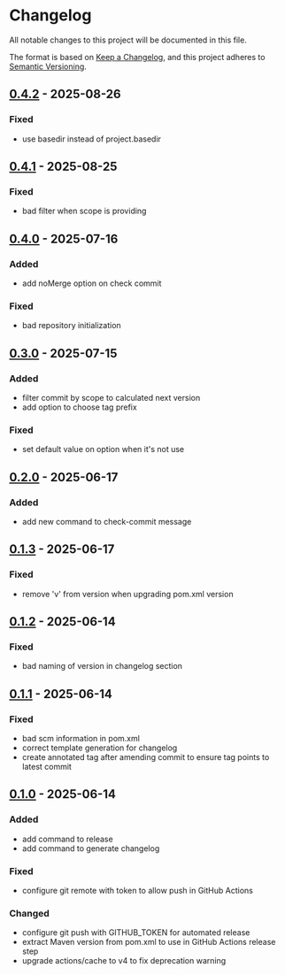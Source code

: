 # Changelog

All notable changes to this project will be documented in this file.

The format is based on [Keep a Changelog](https://keepachangelog.com/en/1.1.0/),
and this project adheres to [Semantic Versioning](https://semver.org/spec/v2.0.0.html).

## [0.4.2] - 2025-08-26

### Fixed

- use basedir instead of project.basedir

## [0.4.1] - 2025-08-25

### Fixed

- bad filter when scope is providing

## [0.4.0] - 2025-07-16

### Added

- add noMerge option on check commit

### Fixed

- bad repository initialization

## [0.3.0] - 2025-07-15

### Added

- filter commit by scope to calculated next version
- add option to choose tag prefix

### Fixed

- set default value on option when it's not use

## [0.2.0] - 2025-06-17

### Added

- add new command to check-commit message

## [0.1.3] - 2025-06-17

### Fixed

- remove 'v' from version when upgrading pom.xml version

## [0.1.2] - 2025-06-14

### Fixed

- bad naming of version in changelog section

## [0.1.1] - 2025-06-14

### Fixed

- bad scm information in pom.xml
- correct template generation for changelog
- create annotated tag after amending commit to ensure tag points to latest commit

## [0.1.0] - 2025-06-14

### Added

- add command to release
- add command to generate changelog

### Fixed

- configure git remote with token to allow push in GitHub Actions

### Changed

- configure git push with GITHUB_TOKEN for automated release
- extract Maven version from pom.xml to use in GitHub Actions release step
- upgrade actions/cache to v4 to fix deprecation warning


[0.4.2]: https://github.com/Zorin95670/semantic-version/compare/v0.4.1...v0.4.2
[0.4.1]: https://github.com/Zorin95670/semantic-version/compare/v0.4.0...v0.4.1
[0.4.0]: https://github.com/Zorin95670/semantic-version/compare/v0.3.0...v0.4.0
[0.3.0]: https://github.com/Zorin95670/semantic-version/compare/v0.2.0...v0.3.0
[0.2.0]: https://github.com/Zorin95670/semantic-version/compare/v0.1.3...v0.2.0
[0.1.3]: https://github.com/Zorin95670/semantic-version/compare/v0.1.2...v0.1.3
[0.1.2]: https://github.com/Zorin95670/semantic-version/compare/v0.1.1...v0.1.2
[0.1.1]: https://github.com/Zorin95670/semantic-version/compare/v0.1.0...v0.1.1
[0.1.0]: https://github.com/Zorin95670/semantic-version/releases/tag/v0.1.0
